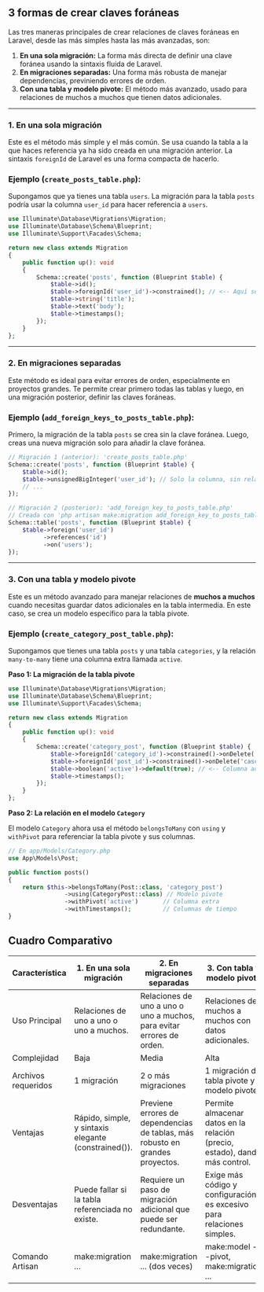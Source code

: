 ## 3 formas de crear claves foráneas

Las tres maneras principales de crear relaciones de claves foráneas en Laravel, desde las más simples hasta las más avanzadas, son:

1. **En una sola migración:** La forma más directa de definir una clave foránea usando la sintaxis fluida de Laravel.
2. **En migraciones separadas:** Una forma más robusta de manejar dependencias, previniendo errores de orden.
3. **Con una tabla y modelo pivote:** El método más avanzado, usado para relaciones de muchos a muchos que tienen datos adicionales.

---

### 1. En una sola migración

Este es el método más simple y el más común. Se usa cuando la tabla a la que haces referencia ya ha sido creada en una migración anterior. La sintaxis `foreignId` de Laravel es una forma compacta de hacerlo.

### **Ejemplo (`create_posts_table.php`):**

Supongamos que ya tienes una tabla `users`. La migración para la tabla `posts` podría usar la columna `user_id` para hacer referencia a `users`.

```php
use Illuminate\Database\Migrations\Migration;
use Illuminate\Database\Schema\Blueprint;
use Illuminate\Support\Facades\Schema;

return new class extends Migration
{
    public function up(): void
    {
        Schema::create('posts', function (Blueprint $table) {
            $table->id();
            $table->foreignId('user_id')->constrained(); // <-- Aquí se crea la clave foránea
            $table->string('title');
            $table->text('body');
            $table->timestamps();
        });
    }
};
```

---

### 2. En migraciones separadas

Este método es ideal para evitar errores de orden, especialmente en proyectos grandes. Te permite crear primero todas las tablas y luego, en una migración posterior, definir las claves foráneas.

### **Ejemplo (`add_foreign_keys_to_posts_table.php`):**

Primero, la migración de la tabla `posts` se crea sin la clave foránea. Luego, creas una nueva migración solo para añadir la clave foránea.

```php
// Migración 1 (anterior): 'create_posts_table.php'
Schema::create('posts', function (Blueprint $table) {
    $table->id();
    $table->unsignedBigInteger('user_id'); // Solo la columna, sin relación
    // ...
});

// Migración 2 (posterior): 'add_foreign_key_to_posts_table.php'
// Creada con 'php artisan make:migration add_foreign_key_to_posts_table'
Schema::table('posts', function (Blueprint $table) {
    $table->foreign('user_id')
          ->references('id')
          ->on('users');
});
```

---

### 3. Con una tabla y modelo pivote

Este es un método avanzado para manejar relaciones de **muchos a muchos** cuando necesitas guardar datos adicionales en la tabla intermedia. En este caso, se crea un modelo específico para la tabla pivote.

### **Ejemplo (`create_category_post_table.php`):**

Supongamos que tienes una tabla `posts` y una tabla `categories`, y la relación `many-to-many` tiene una columna extra llamada `active`.

**Paso 1: La migración de la tabla pivote**

```php
use Illuminate\Database\Migrations\Migration;
use Illuminate\Database\Schema\Blueprint;
use Illuminate\Support\Facades\Schema;

return new class extends Migration
{
    public function up(): void
    {
        Schema::create('category_post', function (Blueprint $table) {
            $table->foreignId('category_id')->constrained()->onDelete('cascade');
            $table->foreignId('post_id')->constrained()->onDelete('cascade');
            $table->boolean('active')->default(true); // <-- Columna adicional
            $table->timestamps();
        });
    }
};
```

**Paso 2: La relación en el modelo `Category`**

El modelo `Category` ahora usa el método `belongsToMany` con `using` y `withPivot` para referenciar la tabla pivote y sus columnas.

```php
// En app/Models/Category.php
use App\Models\Post;

public function posts()
{
    return $this->belongsToMany(Post::class, 'category_post')
                ->using(CategoryPost::class) // Modelo pivote
                ->withPivot('active')       // Columna extra
                ->withTimestamps();         // Columnas de tiempo
}
```

## Cuadro Comparativo

| Característica | 1. En una sola migración | 2. En migraciones separadas | 3. Con tabla y modelo pivote |
| --- | --- | --- | --- |
| Uso Principal | Relaciones de uno a uno o uno a muchos. | Relaciones de uno a uno o uno a muchos, para evitar errores de orden. | Relaciones de muchos a muchos con datos adicionales. |
| Complejidad | Baja | Media | Alta |
| Archivos requeridos | 1 migración | 2 o más migraciones | 1 migración de tabla pivote y 1 modelo pivote |
| Ventajas | Rápido, simple, y sintaxis elegante (constrained()). | Previene errores de dependencias de tablas, más robusto en grandes proyectos. | Permite almacenar datos en la relación (precio, estado), dando más control. |
| Desventajas | Puede fallar si la tabla referenciada no existe. | Requiere un paso de migración adicional que puede ser redundante. | Exige más código y configuración; es excesivo para relaciones simples. |
| Comando Artisan | make:migration ... | make:migration ... (dos veces) | make:model --pivot, make:migration ... |